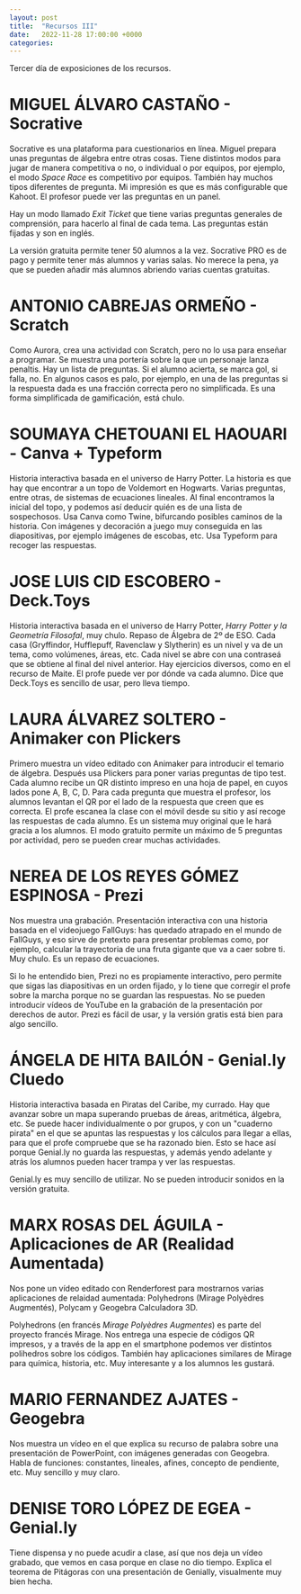 ```yaml
---
layout: post
title:  "Recursos III"
date:   2022-11-28 17:00:00 +0000
categories:
---
```

Tercer día de exposiciones de los recursos.

# MIGUEL ÁLVARO CASTAÑO - Socrative

Socrative es una plataforma para cuestionarios en línea. Miguel prepara unas preguntas de álgebra entre otras cosas. Tiene distintos modos para jugar de manera competitiva o no, o individual o por equipos, por ejemplo, el modo _Space Race_ es competitivo por equipos. También hay muchos tipos diferentes de pregunta. Mi impresión es que es más configurable que Kahoot. El profesor puede ver las preguntas en un panel.

Hay un modo llamado _Exit Ticket_ que tiene varias preguntas generales de comprensión, para hacerlo al final de cada tema. Las preguntas están fijadas y son en inglés.

La versión gratuita permite tener 50 alumnos a la vez. Socrative PRO es de pago y permite tener más alumnos y varias salas. No merece la pena, ya que se pueden añadir más alumnos abriendo varias cuentas gratuitas.

# ANTONIO CABREJAS ORMEÑO - Scratch

Como Aurora, crea una actividad con Scratch, pero no lo usa para enseñar a programar. Se muestra una portería sobre la que un personaje lanza penaltis. Hay un lista de preguntas. Si el alumno acierta, se marca gol, si falla, no. En algunos casos es palo, por ejemplo, en una de las preguntas si la respuesta dada es una fracción correcta pero no simplificada. Es una forma simplificada de gamificación, está chulo.

# SOUMAYA CHETOUANI EL HAOUARI - Canva + Typeform

Historia interactiva basada en el universo de Harry Potter. La historia es que hay que encontrar a un topo de Voldemort en Hogwarts. Varias preguntas, entre otras, de sistemas de ecuaciones lineales. Al final encontramos la inicial del topo, y podemos así deducir quién es de una lista de sospechosos. Usa Canva como Twine, bifurcando posibles caminos de la historia. Con imágenes y decoración a juego muy conseguida en las diapositivas, por ejemplo imágenes de escobas, etc. Usa Typeform para recoger las respuestas.

# JOSE LUIS CID ESCOBERO - Deck.Toys

Historia interactiva basada en el universo de Harry Potter, _Harry Potter y la Geometría Filosofal_, muy chulo. Repaso de Álgebra de 2º de ESO. Cada casa (Gryffindor, Hufflepuff, Ravenclaw y Slytherin) es un nivel y va de un tema, como volúmenes, áreas, etc. Cada nivel se abre con una contraseá que se obtiene al final del nivel anterior. Hay ejercicios diversos, como en el recurso de Maite. El profe puede ver por dónde va cada alumno. Dice que Deck.Toys es sencillo de usar, pero lleva tiempo.

# LAURA ÁLVAREZ SOLTERO - Animaker con Plickers

Primero muestra un vídeo editado con Animaker para introducir el temario de álgebra. Después usa Plickers para poner varias preguntas de tipo test. Cada alumno recibe un QR distinto impreso en una hoja de papel, en cuyos lados pone A, B, C, D. Para cada pregunta que muestra el profesor, los alumnos levantan el QR por el lado de la respuesta que creen que es correcta. El profe escanea la clase con el móvil desde su sitio y así recoge las respuestas de cada alumno. Es un sistema muy original que le hará gracia a los alumnos. El modo gratuito permite un máximo de 5 preguntas por actividad, pero se pueden crear muchas actividades.

# NEREA DE LOS REYES GÓMEZ ESPINOSA - Prezi

Nos muestra una grabación. Presentación interactiva con una historia basada en el videojuego FallGuys: has quedado atrapado en el mundo de FallGuys, y eso sirve de pretexto para presentar problemas como, por ejemplo, calcular la trayectoria de una fruta gigante que va a caer sobre ti. Muy chulo. Es un repaso de ecuaciones.

Si lo he entendido bien, Prezi no es propiamente interactivo, pero permite que sigas las diapositivas en un orden fijado, y lo tiene que corregir el profe sobre la marcha porque no se guardan las respuestas. No se pueden introducir vídeos de YouTube en la grabación de la presentación por derechos de autor. Prezi es fácil de usar, y la versión gratis está bien para algo sencillo.

# ÁNGELA DE HITA BAILÓN - Genial.ly Cluedo

Historia interactiva basada en Piratas del Caribe, my currado. Hay que avanzar sobre un mapa superando pruebas de áreas, aritmética, álgebra, etc. Se puede hacer individualmente o por grupos, y con un "cuaderno pirata" en el que se apuntas las respuestas y los cálculos para llegar a ellas, para que el profe compruebe que se ha razonado bien. Esto se hace así porque Genial.ly no guarda las respuestas, y además yendo adelante y atrás los alumnos pueden hacer trampa y ver las respuestas.

Genial.ly es muy sencillo de utilizar. No se pueden introducir sonidos en la versión gratuita.

# MARX ROSAS DEL ÁGUILA - Aplicaciones de AR (Realidad Aumentada)

Nos pone un vídeo editado con Renderforest para mostrarnos varias aplicaciones de relaidad aumentada: Polyhedrons (Mirage Polyèdres Augmentés), Polycam y Geogebra Calculadora 3D.

Polyhedrons (en francés _Mirage Polyèdres Augmentes_) es parte del proyecto francés Mirage. Nos entrega una especie de códigos QR impresos, y a través de la app en el smartphone podemos ver distintos polihedros sobre los códigos. También hay aplicaciones similares de Mirage para química, historia, etc. Muy interesante y a los alumnos les gustará.

# MARIO FERNANDEZ AJATES - Geogebra

Nos muestra un vídeo en el que explica su recurso de palabra sobre una presentación de PowerPoint, con imágenes generadas con Geogebra. Habla de funciones: constantes, lineales, afines, concepto de pendiente, etc. Muy sencillo y muy claro.

# DENISE TORO LÓPEZ DE EGEA - Genial.ly

Tiene dispensa y no puede acudir a clase, así que nos deja un vídeo grabado, que vemos en casa porque en clase no dio tiempo. Explica el teorema de Pitágoras con una presentación de Genially, visualmente muy bien hecha.
